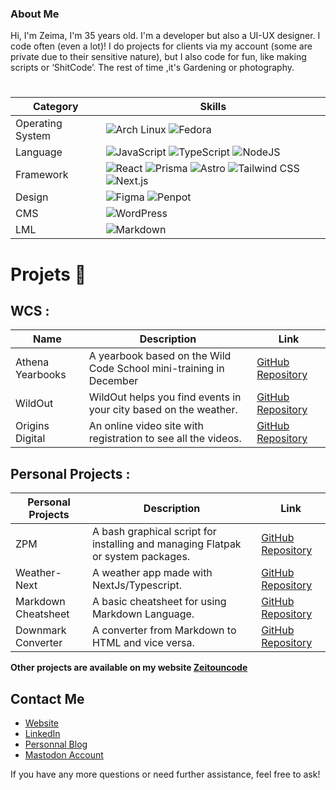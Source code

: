 ### About Me

Hi, I'm Zeima, I'm 35 years old. I'm a developer but also a UI-UX designer. I code often (even a lot)! I do projects for clients via my account (some are private due to their sensitive nature), but I also code for fun, like making scripts or ‘ShitCode’. The rest of time ,it's Gardening or photography.

#
| Category       | Skills |
|----------------|--------|
| Operating System | ![Arch Linux](https://img.shields.io/badge/arch%20linux-%231793D1.svg?style=for-the-badge&logo=arch-linux&logoColor=white) ![Fedora](https://img.shields.io/badge/fedora-%2351A2DA.svg?style=for-the-badge&logo=fedora&logoColor=white) |
| Language       | ![JavaScript](https://img.shields.io/badge/javascript-%23323330.svg?style=for-the-badge&logo=javascript&logoColor=%23F7DF1E) ![TypeScript](https://img.shields.io/badge/typescript-%23323330.svg?style=for-the-badge&logo=typescript&logoColor=blue) ![NodeJS](https://img.shields.io/badge/node.js-6DA55F?style=for-the-badge&logo=node.js&logoColor=white) |
| Framework      | ![React](https://img.shields.io/badge/react-%2320232a.svg?style=for-the-badge&logo=react&logoColor=%2361DAFB) ![Prisma](https://img.shields.io/badge/prisma-%2320232a.svg?style=for-the-badge&logo=prisma&logoColor=%2361DAFB) ![Astro](https://img.shields.io/badge/astro-%2320232a.svg?style=for-the-badge&logo=astro&logoColor=purple) ![Tailwind CSS](https://img.shields.io/badge/tailwindcss-%2338B2AC.svg?style=for-the-badge&logo=tailwind-css&logoColor=white) ![Next.js](https://img.shields.io/badge/next.js-%2320232a.svg?style=for-the-badge&logo=next.js&logoColor=white) |
| Design         | ![Figma](https://img.shields.io/badge/figma-%23F24E1E.svg?style=for-the-badge&logo=figma&logoColor=white) ![Penpot](https://img.shields.io/badge/penpot-%23F24E1E.svg?style=for-the-badge&logo=penpot&logoColor=white) |
| CMS            | ![WordPress](https://img.shields.io/badge/WordPress-%23117AC9.svg?style=for-the-badge&logo=WordPress&logoColor=white) |
| LML            | ![Markdown](https://img.shields.io/badge/markdown-%23000000.svg?style=for-the-badge&logo=markdown&logoColor=white) |

# Projets 🔭

## WCS :

|  Name           | Description                                                                 | Link                                                                 |
|-----------------|-----------------------------------------------------------------------------|----------------------------------------------------------------------|
| Athena Yearbooks| A yearbook based on the Wild Code School mini-training in December          | [GitHub Repository](https://github.com/zeitounmax/athena)           |
| WildOut         | WildOut helps you find events in your city based on the weather.            | [GitHub Repository](https://github.com/zeitounmax/WildOut)          |
| Origins Digital | An online video site with registration to see all the videos.               | [GitHub Repository](https://github.com/zeitounmax/Project3-Origins-Digital) |


## Personal Projects :

| Personal Projects | Description                                                                 | Link                                                                 |
|-------------------|-----------------------------------------------------------------------------|----------------------------------------------------------------------|
| ZPM               | A bash graphical script for installing and managing Flatpak or system packages. | [GitHub Repository](https://github.com/zeitounmax/zpm-flatpak)      |
| Weather-Next      | A weather app made with NextJs/Typescript.                                  | [GitHub Repository](https://github.com/zeitounmax/weather-Next)     |
| Markdown Cheatsheet | A basic cheatsheet for using Markdown Language.                            | [GitHub Repository](https://github.com/zeitounmax/Markdown-Cheetshet-) |
| Downmark Converter | A converter from Markdown to HTML and vice versa.                          | [GitHub Repository](https://github.com/zeitounmax/Downmark-Converter) |

**Other projects are available on my website [Zeitouncode](https://www.zeitouncode.fr)**




## Contact Me

- [Website](https://zeitouncode.fr/)
- [LinkedIn](https://www.linkedin.com/in/maximilienthiry/)
- [Personnal Blog](https://zeima08.com/)
- [Mastodon Account](https://piaille.fr/@thirymaximilien)

If you have any more questions or need further assistance, feel free to ask!
